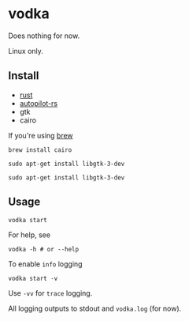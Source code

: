 # vodka

Does nothing for now.

Linux only.

## Install

- [rust](https://github.com/rust-lang/rust)
- [autopilot-rs](https://github.com/autopilot-rs/autopilot-rs)
- gtk
- cairo

If you're using [brew](https://brew.sh)

```
brew install cairo
```

```
sudo apt-get install libgtk-3-dev
```

```
sudo apt-get install libgtk-3-dev
```

## Usage

```
vodka start
```

For help, see

```
vodka -h # or --help
```

To enable `info` logging

```
vodka start -v
```

Use `-vv` for `trace` logging.

All logging outputs to stdout and `vodka.log` (for now).

<!-- ## Testing -->

<!-- Due to the tests actually using the X server, we need to make sure we limit the -->
<!-- tests to a single thread, so we have to use -->

<!-- ``` -->
<!-- RUST_TEST_THREADS=1 cargo test -->
<!-- ``` -->

<!-- or -->

<!-- ``` -->
<!-- cargo test -- --test-threads 1 -->
<!-- ``` -->

<!-- or add it to your shell initalization (e.g. `~/.bashrc`), or whatever. -->

